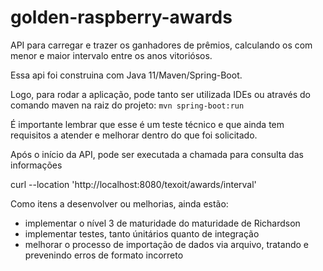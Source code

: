 # golden-raspberry-awards

API para carregar e trazer os ganhadores de prêmios, calculando os com menor e maior intervalo entre os anos vitoriósos.

Essa api foi construina com Java 11/Maven/Spring-Boot.

Logo, para rodar a aplicação, pode tanto ser utilizada IDEs ou através do comando maven na raiz do projeto: `mvn spring-boot:run`

É importante lembrar que esse é um teste técnico e que ainda tem requisitos a atender e melhorar dentro do que foi solicitado.

Após o início da API, pode ser executada a chamada para consulta das informações

curl --location 'http://localhost:8080/texoit/awards/interval'


Como itens a desenvolver ou melhorias, ainda estão:

- implementar o nível 3 de maturidade do maturidade de Richardson
- implementar testes, tanto únitários quanto de integração
- melhorar o processo de importação de dados via arquivo, tratando e prevenindo erros de formato incorreto